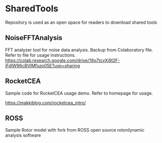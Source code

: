 # SharedTools
Repository is used as an open space for readers to download shared tools 

## NoiseFFTAnalysis
FFT analyzer tool for noise data analysis. Backup from Colaboratory file.
Refer to file for usage instructions.
https://colab.research.google.com/drive/19o7tcvXi9l2F-iFdlW96cBVlMfszp05E?usp=sharing

## RocketCEA
Sample code for RocketCEA usage demo. Refer to homepage for usage.

https://makkiblog.com/rocketcea_intro/

## ROSS
Sample Rotor model with fork from ROSS open source rotordynamic analysis software
